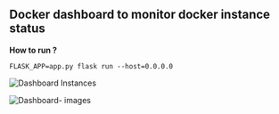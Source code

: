 ## Docker dashboard to monitor docker instance status

**How to run ?**

`FLASK_APP=app.py flask run --host=0.0.0.0`

![Dashboard Instances](http://www.unixhops.com/wp-content/uploads/2019/02/docker-dashboard-1.png)

![Dashboard- images](https://www.unixhops.com/wp-content/uploads/2019/02/docker-dashboard-2.png)

